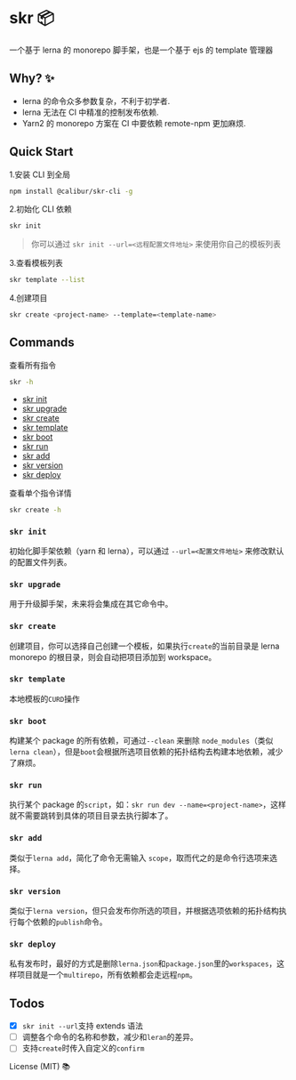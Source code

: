 # skr 📦

一个基于 lerna 的 monorepo 脚手架，也是一个基于 ejs 的 template 管理器

## Why? ✨

- lerna 的命令众多参数复杂，不利于初学者.
- lerna 无法在 CI 中精准的控制发布依赖.
- Yarn2 的 monorepo 方案在 CI 中要依赖 remote-npm 更加麻烦.

## Quick Start

1.安装 CLI 到全局

```sh
npm install @calibur/skr-cli -g
```

2.初始化 CLI 依赖

```sh
skr init
```

> 你可以通过 `skr init --url=<远程配置文件地址>` 来使用你自己的模板列表

3.查看模板列表

```sh
skr template --list
```

4.创建项目

```sh
skr create <project-name> --template=<template-name>
```

## Commands

查看所有指令

```sh
skr -h
```

- [skr init](https://github.com/calibur-tv/skr#skr-init)
- [skr upgrade](https://github.com/calibur-tv/skr#skr-upgrade)
- [skr create](https://github.com/calibur-tv/skr#skr-create)
- [skr template](https://github.com/calibur-tv/skr#skr-template)
- [skr boot](https://github.com/calibur-tv/skr#skr-boot)
- [skr run](https://github.com/calibur-tv/skr#skr-run)
- [skr add](https://github.com/calibur-tv/skr#skr-add)
- [skr version](https://github.com/calibur-tv/skr#skr-version)
- [skr deploy](https://github.com/calibur-tv/skr#skr-deploy)

查看单个指令详情

```sh
skr create -h
```

### `skr init`

初始化脚手架依赖（yarn 和 lerna），可以通过 `--url=<配置文件地址>` 来修改默认的配置文件列表。

### `skr upgrade`

用于升级脚手架，未来将会集成在其它命令中。

### `skr create`

创建项目，你可以选择自己创建一个模板，如果执行`create`的当前目录是 lerna monorepo 的根目录，则会自动把项目添加到 workspace。

### `skr template`

本地模板的`CURD`操作

### `skr boot`

构建某个 package 的所有依赖，可通过`--clean` 来删除 `node_modules`（类似`lerna clean`），但是`boot`会根据所选项目依赖的拓扑结构去构建本地依赖，减少了麻烦。

### `skr run`

执行某个 package 的`script`，如：`skr run dev --name=<project-name>`，这样就不需要跳转到具体的项目目录去执行脚本了。

### `skr add`

类似于`lerna add`，简化了命令无需输入 `scope`，取而代之的是命令行选项来选择。

### `skr version`

类似于`lerna version`，但只会发布你所选的项目，并根据选项依赖的拓扑结构执行每个依赖的`publish`命令。

### `skr deploy`

私有发布时，最好的方式是删除`lerna.json`和`package.json`里的`workspaces`，这样项目就是一个`multirepo`，所有依赖都会走远程`npm`。

## Todos

- [x] `skr init --url`支持 extends 语法
- [ ] 调整各个命令的名称和参数，减少和`leran`的差异。
- [ ] 支持`create`时传入自定义的`confirm`

License (MIT) 📚

